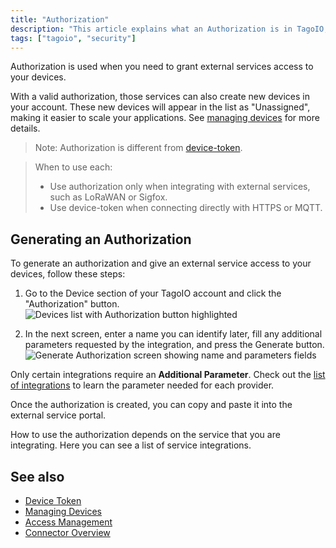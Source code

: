 ```yaml
---
title: "Authorization"
description: "This article explains what an Authorization is in TagoIO, when to use it versus a device-token, and how to generate an authorization for integrating external services with your devices."
tags: ["tagoio", "security"]
---
```

Authorization is used when you need to grant external services access to your devices.

With a valid authorization, those services can also create new devices in your account. These new devices will appear in the list as "Unassigned", making it easier to scale your applications. See [managing devices](../devices/managing-devices) for more details.

> Note: Authorization is different from [device-token](../devices/device-token).

> When to use each:
> - Use authorization only when integrating with external services, such as LoRaWAN or Sigfox.  
> - Use device-token when connecting directly with HTTPS or MQTT.

## Generating an Authorization

To generate an authorization and give an external service access to your devices, follow these steps:

1. Go to the Device section of your TagoIO account and click the "Authorization" button.
   ![Devices list with Authorization button highlighted](/docs_imagem/tagoio/authorization-2.png)

2. In the next screen, enter a name you can identify later, fill any additional parameters requested by the integration, and press the Generate button.
   ![Generate Authorization screen showing name and parameters fields](/docs_imagem/tagoio/authorization-3.png)

Only certain integrations require an **Additional Parameter**. Check out the [list of integrations](../integrations/) to learn the parameter needed for each provider.

Once the authorization is created, you can copy and paste it into the external service portal.

How to use the authorization depends on the service that you are integrating. Here you can see a list of service integrations.

## See also

- [Device Token](../devices/device-token)
- [Managing Devices](../devices/managing-devices)
- [Access Management](./access-management)
- [Connector Overview](../integrations/)